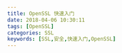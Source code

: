 ```yaml
---
title: OpenSSL 快速入门
date: 2018-04-06 10:30:11
tags: [OpenSSL]
categories: SSL
keywords: [SSL,安全,快速入门,OpenSSL]
---
```




<!-- more -->